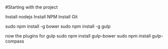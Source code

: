 #Starting with the project

Install nodejs
Install NPM
Install Git

sudo npm install -g bower
sudo npm install -g gulp

now the plugins for gulp
sudo npm install gulp-bower
sudo npm install gulp-compass

